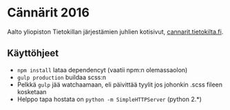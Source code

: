 Cännärit 2016
=============

Aalto yliopiston Tietokillan järjestämien juhlien kotisivut, [cannarit.tietokilta.fi](http://cannarit.tietokilta.fi/).

## Käyttöhjeet

* `npm install` lataa dependencyt (vaatii npm:n olemassaolon)
* `gulp production` buildaa scss:n
* Pelkkä `gulp` jää watchaamaan, eli päivittää tyylit jos johonkin .scss fileen kosketaan
* Helppo tapa hostata on `python -m SimpleHTTPServer` (python 2.*)
